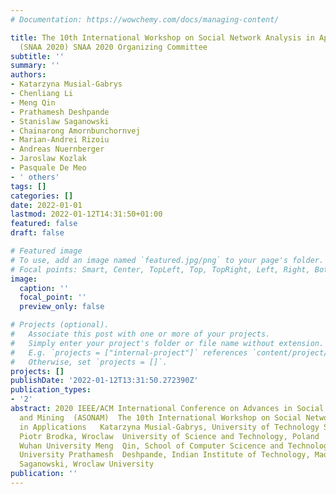 ```yaml
---
# Documentation: https://wowchemy.com/docs/managing-content/

title: The 10th International Workshop on Social Network Analysis in Applications
  (SNAA 2020) SNAA 2020 Organizing Committee
subtitle: ''
summary: ''
authors:
- Katarzyna Musial-Gabrys
- Chenliang Li
- Meng Qin
- Prathamesh Deshpande
- Stanislaw Saganowski
- Chainarong Amornbunchornvej
- Marian-Andrei Rizoiu
- Andreas Nuernberger
- Jaroslaw Kozlak
- Pasquale De Meo
- ' others'
tags: []
categories: []
date: 2022-01-01
lastmod: 2022-01-12T14:31:50+01:00
featured: false
draft: false

# Featured image
# To use, add an image named `featured.jpg/png` to your page's folder.
# Focal points: Smart, Center, TopLeft, Top, TopRight, Left, Right, BottomLeft, Bottom, BottomRight.
image:
  caption: ''
  focal_point: ''
  preview_only: false

# Projects (optional).
#   Associate this post with one or more of your projects.
#   Simply enter your project's folder or file name without extension.
#   E.g. `projects = ["internal-project"]` references `content/project/deep-learning/index.md`.
#   Otherwise, set `projects = []`.
projects: []
publishDate: '2022-01-12T13:31:50.272390Z'
publication_types:
- '2'
abstract: 2020 IEEE/ACM International Conference on Advances in Social Networks Analysis
  and Mining  (ASONAM)  The 10th International Workshop on Social Network Analysis
  in Applications   Katarzyna Musial-Gabrys, University of Technology Sydney, Australia
  Piotr Brodka, Wroclaw  University of Science and Technology, Poland  Chenliang Li,
  Wuhan University Meng  Qin, School of Computer Scicence and Technology, Tianjin
  University Prathamesh  Deshpande, Indian Institute of Technology, Madras Stanislaw
  Saganowski, Wroclaw University
publication: ''
---
```

